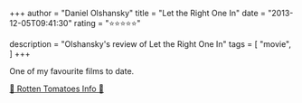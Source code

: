 +++
author = "Daniel Olshansky"
title = "Let the Right One In"
date = "2013-12-05T09:41:30"
rating = "⭐⭐⭐⭐⭐"

description = "Olshansky's review of Let the Right One In"
tags = [
    "movie",
]
+++


One of my favourite films to date.

[🍅 Rotten Tomatoes Info 🍅](https://www.rottentomatoes.com//m/let_the_right_one_in)